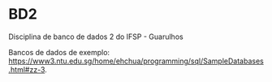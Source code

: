 # BD2

Disciplina de banco de dados 2 do IFSP - Guarulhos


Bancos de dados de exemplo: https://www3.ntu.edu.sg/home/ehchua/programming/sql/SampleDatabases.html#zz-3.



